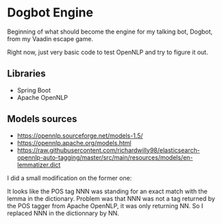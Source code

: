 # Dogbot Engine
Beginning of what should become the engine for my talking bot, Dogbot, from my Vaadin escape game.

Right now, just very basic code to test OpenNLP and try to figure it out.

## Libraries
- Spring Boot
- Apache OpenNLP

## Models sources
- https://opennlp.sourceforge.net/models-1.5/
- https://opennlp.apache.org/models.html
- https://raw.githubusercontent.com/richardwilly98/elasticsearch-opennlp-auto-tagging/master/src/main/resources/models/en-lemmatizer.dict

I did a small modification on the former one: 

It looks like the POS tag NNN was standing for an exact match with the lemma in the dictionary. Problem was that NNN was 
not a tag returned by the POS tagger from Apache OpenNLP, it was only returning NN. So I replaced NNN in the dictionnary 
by NN.